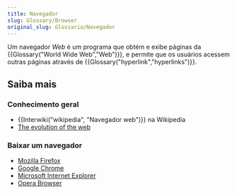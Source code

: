 ```yaml
---
title: Navegador
slug: Glossary/Browser
original_slug: Glossario/Navegador
---
```

Um navegador _Web_ é um programa que obtém e exibe páginas da {{Glossary("World Wide Web","Web")}}, e permite que os usuários acessem outras páginas através de {{Glossary("hyperlink","hyperlinks")}}.

## Saiba mais

### Conhecimento geral

- {{Interwiki("wikipedia", "Navegador web")}} na Wikipedia
- [The evolution of the web](http://www.evolutionoftheweb.com/)

### Baixar um navegador

- [Mozilla Firefox](http://www.mozilla.org/en-US/firefox/features/)
- [Google Chrome](http://www.google.com/chrome/)
- [Microsoft Internet Explorer](http://windows.microsoft.com/en-US/internet-explorer/browser-ie)
- [Opera Browser](http://www.opera.com/)
